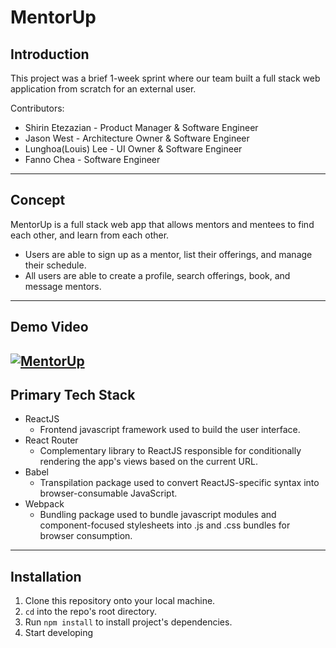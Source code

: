 # MentorUp

## Introduction
This project was a brief 1-week sprint where our team built a full stack web application from scratch for an external user. 

Contributors:

- Shirin Etezazian - Product Manager & Software Engineer
- Jason West - Architecture Owner & Software Engineer
- Lunghoa(Louis) Lee - UI Owner & Software Engineer
- Fanno Chea - Software Engineer
---

## Concept

MentorUp is a full stack web app that allows mentors and mentees to find each other, and learn from each other.

- Users are able to sign up as a mentor, list their offerings, and manage their schedule.
- All users are able to create a profile, search offerings, book, and message mentors.
---

## Demo Video
[![MentorUp](http://img.youtube.com/vi/HLhvpfoR7Nc/0.jpg)](https://www.youtube.com/watch?v=HLhvpfoR7Nc "MentorUp Demo Video")
---

## Primary Tech Stack
- ReactJS
  - Frontend javascript framework used to build the user interface.
- React Router
  - Complementary library to ReactJS responsible for conditionally rendering the app's views based on the current URL.
- Babel
  - Transpilation package used to convert ReactJS-specific syntax into browser-consumable JavaScript.
- Webpack
  - Bundling package used to bundle javascript modules and component-focused stylesheets into .js and .css bundles for browser consumption.
---

## Installation
1. Clone this repository onto your local machine.
2. `cd` into the repo's root directory.
3. Run `npm install` to install project's dependencies.
4. Start developing

